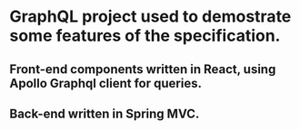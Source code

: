 # GraphQL project used to demostrate some features of the specification.

## Front-end components written in React, using Apollo Graphql client for queries.
## Back-end written in Spring MVC.
